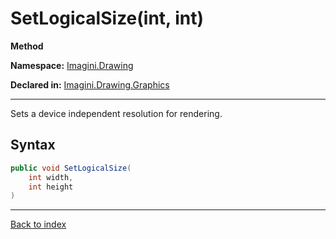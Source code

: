 # SetLogicalSize(int, int)

**Method**

**Namespace:** [Imagini.Drawing](Imagini.Drawing.md)

**Declared in:** [Imagini.Drawing.Graphics](Imagini.Drawing.Graphics.md)

------



Sets a device independent resolution for rendering.


## Syntax

```csharp
public void SetLogicalSize(
	int width,
	int height
)
```

------

[Back to index](index.md)